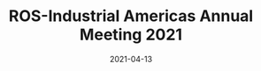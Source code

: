 ---
title: ROS-Industrial Americas Annual Meeting 2021
date: 2021-04-13
type: slides
link: https://owncloud.fraunhofer.de/index.php/s/q9qnXWc0cL2jHMQ
---